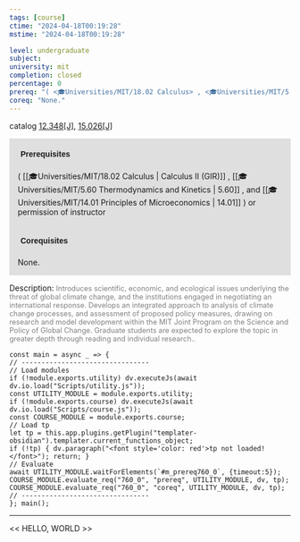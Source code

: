```yaml
---
tags: [course]
ctime: "2024-04-18T00:19:28"
mstime: "2024-04-18T00:19:28"

level: undergraduate
subject: 
university: mit
completion: closed
percentage: 0
prereq: "( <🎓Universities/MIT/18.02 Calculus> , <🎓Universities/MIT/5.60 Thermodynamics and Kinetics> , and <🎓Universities/MIT/14.01 Principles of Microeconomics> ) or permission of instructor"
coreq: "None."
---
```


catalog [12.348[J]](http://student.mit.edu/catalog/m12a.html#12.348), [15.026[J]](http://student.mit.edu/catalog/m15a.html#15.026)

<span style="display: block; padding: 15px; background-color: rgb(100, 100, 100, 0.2);"><font id="m_prereq760_0" style="display: block; font-family: Arial, sans-serif; font-weight: bold; padding: 5px">Prerequisites</font><br><span id="prereq760_0">( [[🎓Universities/MIT/18.02 Calculus | Calculus II (GIR)]] , [[🎓Universities/MIT/5.60 Thermodynamics and Kinetics | 5.60]] , and [[🎓Universities/MIT/14.01 Principles of Microeconomics | 14.01]] ) or permission of instructor</span></span>
<span style="display: block; padding: 15px; background-color: rgb(100, 100, 100, 0.2);"><font id="m_coreq760_0" style="display: block; font-family: Arial, sans-serif; font-weight: bold; padding: 5px">Corequisites</font><br><span id="coreq760_0">None.</span></span>

<font style="">Description:</font>
<font style="color: grey; font-size: 0.8rem;">Introduces scientific, economic, and ecological issues underlying the threat of global climate change, and the institutions engaged in negotiating an international response. Develops an integrated approach to analysis of climate change processes, and assessment of proposed policy measures, drawing on research and model development within the MIT Joint Program on the Science and Policy of Global Change. Graduate students are expected to explore the topic in greater depth through reading and individual research..</font>

```dataviewjs
const main = async _ => {
// --------------------------------
// Load modules
if (!module.exports.utility) dv.executeJs(await dv.io.load("Scripts/utility.js"));
const UTILITY_MODULE = module.exports.utility;
if (!module.exports.course) dv.executeJs(await dv.io.load("Scripts/course.js"));
const COURSE_MODULE = module.exports.course;
// Load tp
let tp = this.app.plugins.getPlugin("templater-obsidian").templater.current_functions_object;
if (!tp) { dv.paragraph("<font style='color: red'>tp not loaded!</font>"); return; }
// Evaluate
await UTILITY_MODULE.waitForElements(`#m_prereq760_0`, {timeout:5});
COURSE_MODULE.evaluate_req("760_0", "prereq", UTILITY_MODULE, dv, tp);
COURSE_MODULE.evaluate_req("760_0", "coreq", UTILITY_MODULE, dv, tp);
// --------------------------------
}; main();
```

---

<< HELLO, WORLD >>
